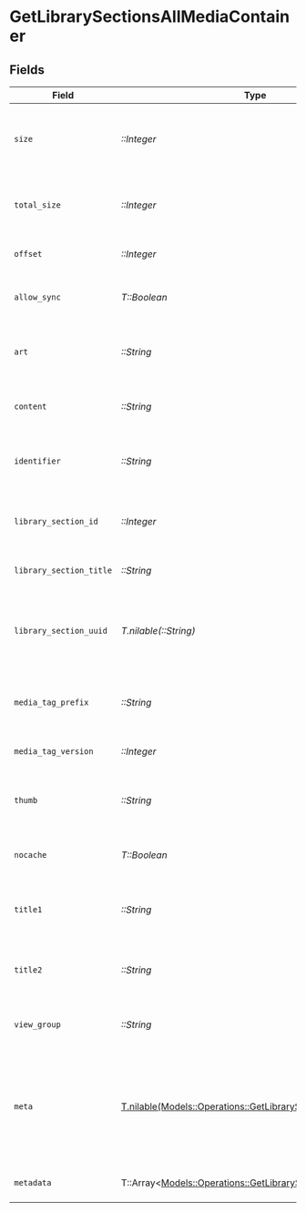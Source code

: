 # GetLibrarySectionsAllMediaContainer


## Fields

| Field                                                                                                                   | Type                                                                                                                    | Required                                                                                                                | Description                                                                                                             | Example                                                                                                                 |
| ----------------------------------------------------------------------------------------------------------------------- | ----------------------------------------------------------------------------------------------------------------------- | ----------------------------------------------------------------------------------------------------------------------- | ----------------------------------------------------------------------------------------------------------------------- | ----------------------------------------------------------------------------------------------------------------------- |
| `size`                                                                                                                  | *::Integer*                                                                                                             | :heavy_check_mark:                                                                                                      | Number of media items returned in this response.                                                                        | 50                                                                                                                      |
| `total_size`                                                                                                            | *::Integer*                                                                                                             | :heavy_check_mark:                                                                                                      | Total number of media items in the library.                                                                             | 50                                                                                                                      |
| `offset`                                                                                                                | *::Integer*                                                                                                             | :heavy_check_mark:                                                                                                      | Offset value for pagination.                                                                                            | 0                                                                                                                       |
| `allow_sync`                                                                                                            | *T::Boolean*                                                                                                            | :heavy_check_mark:                                                                                                      | Indicates whether syncing is allowed.                                                                                   | false                                                                                                                   |
| `art`                                                                                                                   | *::String*                                                                                                              | :heavy_check_mark:                                                                                                      | URL for the background artwork of the media container.                                                                  | /:/resources/show-fanart.jpg                                                                                            |
| `content`                                                                                                               | *::String*                                                                                                              | :heavy_check_mark:                                                                                                      | The content type or mode.                                                                                               | secondary                                                                                                               |
| `identifier`                                                                                                            | *::String*                                                                                                              | :heavy_check_mark:                                                                                                      | An plugin identifier for the media container.                                                                           | com.plexapp.plugins.library                                                                                             |
| `library_section_id`                                                                                                    | *::Integer*                                                                                                             | :heavy_check_mark:                                                                                                      | The unique identifier for the library section.                                                                          | 2                                                                                                                       |
| `library_section_title`                                                                                                 | *::String*                                                                                                              | :heavy_check_mark:                                                                                                      | The title of the library section.                                                                                       | TV Series                                                                                                               |
| `library_section_uuid`                                                                                                  | *T.nilable(::String)*                                                                                                   | :heavy_minus_sign:                                                                                                      | The universally unique identifier for the library section.                                                              | e69655a2-ef48-4aba-bb19-0cc34d1e7d36                                                                                    |
| `media_tag_prefix`                                                                                                      | *::String*                                                                                                              | :heavy_check_mark:                                                                                                      | The prefix used for media tag resource paths.                                                                           | /system/bundle/media/flags/                                                                                             |
| `media_tag_version`                                                                                                     | *::Integer*                                                                                                             | :heavy_check_mark:                                                                                                      | The version number for media tags.                                                                                      | 1734362201                                                                                                              |
| `thumb`                                                                                                                 | *::String*                                                                                                              | :heavy_check_mark:                                                                                                      | URL for the thumbnail image of the media container.                                                                     | /:/resources/show.png                                                                                                   |
| `nocache`                                                                                                               | *T::Boolean*                                                                                                            | :heavy_check_mark:                                                                                                      | Specifies whether caching is disabled.                                                                                  | true                                                                                                                    |
| `title1`                                                                                                                | *::String*                                                                                                              | :heavy_check_mark:                                                                                                      | The primary title of the media container.                                                                               | TV Series                                                                                                               |
| `title2`                                                                                                                | *::String*                                                                                                              | :heavy_check_mark:                                                                                                      | The secondary title of the media container.                                                                             | By Starring Actor                                                                                                       |
| `view_group`                                                                                                            | *::String*                                                                                                              | :heavy_check_mark:                                                                                                      | Identifier for the view group layout.                                                                                   | secondary                                                                                                               |
| `meta`                                                                                                                  | [T.nilable(Models::Operations::GetLibrarySectionsAllMeta)](../../models/operations/getlibrarysectionsallmeta.md)        | :heavy_minus_sign:                                                                                                      | The Meta object is only included in the response if the `includeMeta` parameter is set to `1`.<br/>                     |                                                                                                                         |
| `metadata`                                                                                                              | T::Array<[Models::Operations::GetLibrarySectionsAllMetadata](../../models/operations/getlibrarysectionsallmetadata.md)> | :heavy_minus_sign:                                                                                                      | An array of metadata items.                                                                                             |                                                                                                                         |